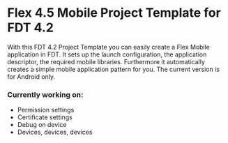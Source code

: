 Flex 4.5 Mobile Project Template for FDT 4.2
============================================

With this FDT 4.2 Project Template you can easily create a Flex Mobile application in FDT. It sets up the launch configuration, the application descriptor, the required mobile libraries. Furthermore it automatically creates a simple mobile application pattern for you. The current version is for Android only.

### Currently working on:
* Permission settings
* Certificate settings
* Debug on device
* Devices, devices, devices